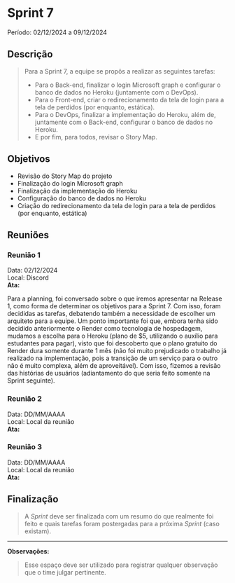 # Sprint 7
Período: 02/12/2024 a 09/12/2024

## Descrição
> Para a Sprint 7, a equipe se propôs a realizar as seguintes tarefas:
> - Para o Back-end, finalizar o login Microsoft graph e configurar o banco de dados no Heroku (juntamente com o DevOps).
> - Para o Front-end, criar o redirecionamento da tela de login para a tela de perdidos (por enquanto, estática).
> - Para o DevOps, finalizar a implementação do Heroku, além de, juntamente com o Back-end, configurar o banco de dados no Heroku.
> - E por fim, para todos, revisar o Story Map.

## Objetivos
- Revisão do Story Map do projeto
- Finalização do login Microsoft graph
- Finalização da implementação do Heroku
- Configuração do banco de dados no Heroku
- Criação do redirecionamento da tela de login para a tela de perdidos (por enquanto, estática)

## Reuniões
### Reunião 1
Data: 02/12/2024  
Local: Discord  
**Ata:**

Para a planning, foi conversado sobre o que iremos apresentar na Release 1, como forma de determinar os objetivos para a Sprint 7. Com isso, foram decididas as tarefas, debatendo também a necessidade de escolher um arquiteto para a equipe. Um ponto importante foi que, embora tenha sido decidido anteriormente o Render como tecnologia de hospedagem, mudamos a escolha para o Heroku (plano de $5, utilizando o auxílio para estudantes para pagar), visto que foi descoberto que o plano gratuito do Render dura somente durante 1 mês (não foi muito prejudicado o trabalho já realizado na implementação, pois a transição de um serviço para o outro não é muito complexa, além de aproveitável). Com isso, fizemos a revisão das histórias de usuários (adiantamento do que seria feito somente na Sprint seguinte).


### Reunião 2
Data: DD/MM/AAAA  
Local: Local da reunião  
**Ata:**


### Reunião 3
Data: DD/MM/AAAA  
Local: Local da reunião  
**Ata:**


## Finalização
> A _Sprint_ deve ser finalizada com um resumo do que realmente foi feito e quais tarefas foram postergadas para a próxima _Sprint_ (caso existam).
---

**Observações:**
> Esse espaço deve ser utilizado para registrar qualquer observação que o time julgar pertinente.
